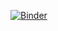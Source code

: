 [![Binder](https://mybinder.org/badge_logo.svg)](https://mybinder.org/v2/gh/5025-Main/2020_County_LowFlow/master?filepath=Python_code%2FJupyter%20notebook%2F2020%20Low%20Flow%20Data%20Processing.ipynb)
